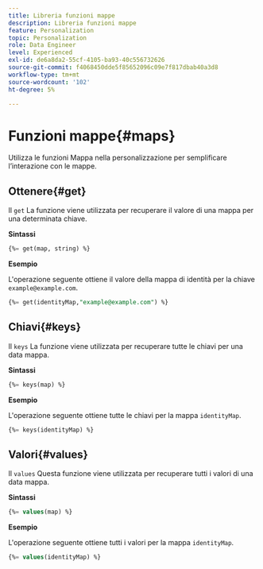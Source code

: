 ```yaml
---
title: Libreria funzioni mappe
description: Libreria funzioni mappe
feature: Personalization
topic: Personalization
role: Data Engineer
level: Experienced
exl-id: de6a8da2-55cf-4105-ba93-40c556732626
source-git-commit: f4068450dde5f85652096c09e7f817dbab40a3d8
workflow-type: tm+mt
source-wordcount: '102'
ht-degree: 5%

---
```


# Funzioni mappe{#maps}

Utilizza le funzioni Mappa nella personalizzazione per semplificare l’interazione con le mappe.

## Ottenere{#get}

Il `get` La funzione viene utilizzata per recuperare il valore di una mappa per una determinata chiave.

**Sintassi**

```sql
{%= get(map, string) %}
```

**Esempio**

L&#39;operazione seguente ottiene il valore della mappa di identità per la chiave `example@example.com`.

```sql
{%= get(identityMap,"example@example.com") %}
```

## Chiavi{#keys}

Il `keys` La funzione viene utilizzata per recuperare tutte le chiavi per una data mappa.

**Sintassi**

```sql
{%= keys(map) %}
```

**Esempio**

L&#39;operazione seguente ottiene tutte le chiavi per la mappa `identityMap`.

```sql
{%= keys(identityMap) %}
```

## Valori{#values}

Il `values` Questa funzione viene utilizzata per recuperare tutti i valori di una data mappa.

**Sintassi**

```sql
{%= values(map) %}
```

**Esempio**

L&#39;operazione seguente ottiene tutti i valori per la mappa `identityMap`.

```sql
{%= values(identityMap) %}
```
